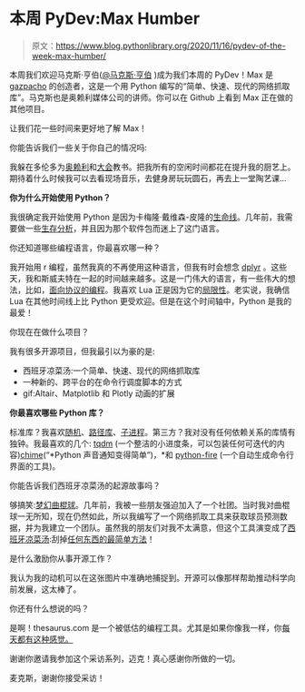 # 本周 PyDev:Max Humber

> 原文：<https://www.blog.pythonlibrary.org/2020/11/16/pydev-of-the-week-max-humber/>

本周我们欢迎马克斯·亨伯([@马克斯·亨伯](https://twitter.com/maxhumber) )成为我们本周的 PyDev！Max 是 [gazpacho](https://github.com/maxhumber/gazpacho) 的创造者，这是一个用 Python 编写的“简单、快速、现代的网络抓取库”。马克斯也是奥赖利媒体公司的讲师。你可以在 Github 上看到 Max 正在做的其他项目。

让我们花一些时间来更好地了解 Max！

你能告诉我们一些关于你自己的情况吗:

我躲在多伦多为[奥赖利](https://learning.oreilly.com/live-training/)和[大会](https://generalassemb.ly/locations/toronto)教书。把我所有的空闲时间都花在提升我的厨艺上。期待着什么时候我可以去看现场音乐，去健身房玩玩圆石，再去上一堂陶艺课...

**你为什么开始使用 Python？**

我很确定我开始使用 Python 是因为卡梅隆·戴维森-皮隆的[生命线](https://github.com/CamDavidsonPilon/lifelines)。几年前，我需要做一些[生存分析](https://en.wikipedia.org/wiki/Survival_analysis)，并且因为那个软件包而迷上了这门语言。

你还知道哪些编程语言，你最喜欢哪一种？

我开始用 r 编程，虽然我真的不再使用这种语言，但我有时会想念 [dplyr](https://dplyr.tidyverse.org/articles/dplyr.html) 。这些天，我和斯威夫特在一起的时间越来越多。这是一门伟大的语言，有一些伟大的想法，比如，[面向协议的编程](https://www.hackingwithswift.com/sixty/9/5/protocol-oriented-programming)。我喜欢 Lua 正是因为它的[局限性](https://www.tutorialspoint.com/lua/lua_tables.htm)。老实说，我确信 Lua 在其他时间线上比 Python 更受欢迎。但是在这个时间轴中，Python 是我的最爱！

你现在在做什么项目？

我有很多开源项目，但我最引以为豪的是:

*   西班牙凉菜汤:一个简单、快速、现代的网络抓取库
*   一种新的、跨平台的在命令行调度脚本的方式
*   gif:Altair、Matplotlib 和 Plotly 动画的扩展

**你最喜欢哪些 Python 库？**

标准库？我喜欢[随机](https://docs.python.org/3/library/random.html)、[路径库](https://docs.python.org/3/library/pathlib.html)、[子进程](https://docs.python.org/3/library/subprocess.html)。第三方？我对没有任何依赖关系的库情有独钟。我最喜欢的几个: [tqdm](https://github.com/tqdm/tqdm) (一个整洁的小进度条，可以包装任何可迭代的内容)[chime](https://github.com/MaxHalford/chime)(“*Python 声音通知变得简单”)，*和 [python-fire](https://github.com/google/python-fire) (一个自动生成命令行界面的工具)。

你能告诉我们西班牙凉菜汤的起源故事吗？

够搞笑:[梦幻曲棍球](https://en.wikipedia.org/wiki/Fantasy_hockey)。几年前，我被一些朋友强迫加入了一个社团。当时我对曲棍球一无所知，现在仍然如此，所以我编写了一个网络抓取工具来获取球员预测数据，并为我建立一个团队。虽然我的朋友们对我不太满意，但这个工具演变成了[西班牙凉菜汤](https://github.com/maxhumber/gazpacho):刮掉[任何东西的最简单方法](https://dev.to/maxhumber/beautifulsoup-is-so-2000-and-late-web-scraping-in-2020-2528)！

是什么激励你从事开源工作？

我认为我的动机可以在这张图片中准确地捕捉到。开源可以像那样帮助推动科学向前发展，这太棒了。

你还有什么想说的吗？

是啊！thesaurus.com 是一个被低估的编程工具。尤其是如果你像我一样，你[每天都有这种感觉。](https://www.reddit.com/r/ProgrammerHumor/comments/8k9cmu/indeed_everytime/)

谢谢你邀请我参加这个采访系列，迈克！真心感谢你所做的一切。

麦克斯，谢谢你接受采访！